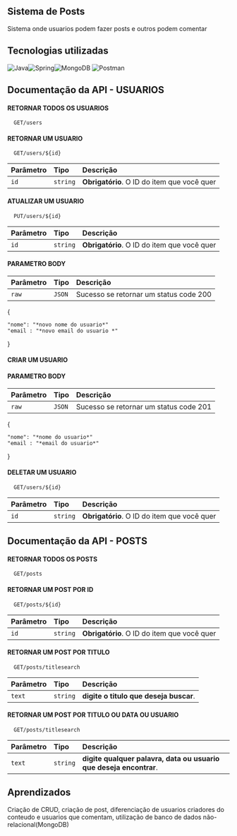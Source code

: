 
##  Sistema de Posts  
Sistema onde usuarios podem fazer posts e outros podem comentar

## Tecnologias utilizadas

![Java](https://img.shields.io/badge/Java-ED8B00?style=for-the-badge&logo=openjdk&logoColor=white)![Spring](https://img.shields.io/badge/Spring-6DB33F?style=for-the-badge&logo=spring&logoColor=white)![MongoDB](https://img.shields.io/badge/MongoDB-4EA94B?style=for-the-badge&logo=mongodb&logoColor=white) ![Postman](https://img.shields.io/badge/Postman-FF6C37?style=for-the-badge&logo=postman&logoColor=white)

## Documentação da API - USUARIOS

#### RETORNAR TODOS OS USUARIOS

```http
  GET/users
```



#### RETORNAR UM USUARIO

```http
  GET/users/${id}
```

| Parâmetro   | Tipo       | Descrição                                   |
| :---------- | :--------- | :------------------------------------------ |
| `id`      | `string` | **Obrigatório**. O ID do item que você quer |

#### ATUALIZAR UM USUARIO

```http
  PUT/users/${id}
```

| Parâmetro   | Tipo       | Descrição                                   |
| :---------- | :--------- | :------------------------------------------ |
| `id`      | `string` | **Obrigatório**. O ID do item que você quer |

#### PARAMETRO BODY 

| Parâmetro   | Tipo       | Descrição                                   |
| :---------- | :--------- | :------------------------------------------ |
| `raw`      | `JSON` |Sucesso se retornar um status code 200 |



{  
    
    "nome": "*novo nome do usuario*"
    "email : "*novo email do usuario *"
}

#### CRIAR UM USUARIO

#### PARAMETRO BODY 

| Parâmetro   | Tipo       | Descrição                                   |
| :---------- | :--------- | :------------------------------------------ |
| `raw`      | `JSON` |Sucesso se retornar um status code 201 |



{  
    
    "nome": "*nome do usuario*"
    "email : "*email do usuario*"
}

#### DELETAR UM USUARIO

```http
  GET/users/${id}
```

| Parâmetro   | Tipo       | Descrição                                   |
| :---------- | :--------- | :------------------------------------------ |
| `id`      | `string` | **Obrigatório**. O ID do item que você quer |

## Documentação da API - POSTS

#### RETORNAR TODOS OS POSTS

```http
  GET/posts
```


#### RETORNAR UM POST POR ID

```http
  GET/posts/${id}
```

| Parâmetro   | Tipo       | Descrição                                   |
| :---------- | :--------- | :------------------------------------------ |
| `id`      | `string` | **Obrigatório**. O ID do item que você quer |


#### RETORNAR UM POST POR TITULO

```http
  GET/posts/titlesearch
```

| Parâmetro   | Tipo       | Descrição                                   |
| :---------- | :--------- | :------------------------------------------ |
| `text`      | `string` | **digite o titulo que deseja buscar**. |

#### RETORNAR UM POST POR TITULO OU DATA OU USUARIO 

```http
  GET/posts/titlesearch
```

| Parâmetro   | Tipo       | Descrição                                   |
| :---------- | :--------- | :------------------------------------------ |
| `text`      | `string` | **digite qualquer palavra, data ou usuario que deseja encontrar**.
## Aprendizados

Criação de CRUD, criação de post, diferenciação de usuarios criadores do conteudo e usuarios que comentam, utilização de banco de dados não-relacional(MongoDB)
